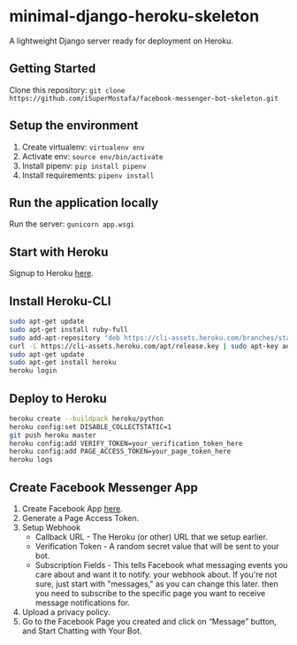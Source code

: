 # minimal-django-heroku-skeleton

 A lightweight Django server ready for deployment on Heroku.

## Getting Started

Clone this repository: `git clone https://github.com/iSuperMostafa/facebook-messenger-bot-skeleton.git`

## Setup the environment

1. Create virtualenv: `virtualenv env`
2. Activate env: `source env/bin/activate`
3. Install pipenv: `pip install pipenv`
4. Install requirements: `pipenv install`

## Run the application locally

Run the server: `gunicorn app.wsgi`

## Start with Heroku

Signup to Heroku [here](https://signup.heroku.com/).

## Install Heroku-CLI

```bash
sudo apt-get update
sudo apt-get install ruby-full
sudo add-apt-repository "deb https://cli-assets.heroku.com/branches/stable/apt ./"
curl -L https://cli-assets.heroku.com/apt/release.key | sudo apt-key add -
sudo apt-get update
sudo apt-get install heroku
heroku login
```

## Deploy to Heroku

```bash
heroku create --buildpack heroku/python
heroku config:set DISABLE_COLLECTSTATIC=1
git push heroku master
heroku config:add VERIFY_TOKEN=your_verification_token_here
heroku config:add PAGE_ACCESS_TOKEN=your_page_token_here
heroku logs
```

## Create Facebook Messenger App

1. Create Facebook App [here](https://developers.facebook.com/quickstarts/).
2. Generate a Page Access Token.
3. Setup Webhook
    - Callback URL - The Heroku (or other) URL that we setup earlier.
    - Verification Token - A random secret value that will be sent to your bot.
    - Subscription Fields - This tells Facebook what messaging events you care about and want it to notify. your webhook about. If you're not sure, just start with "messages," as you can change this later.
    then you need to subscribe to the specific page you want to receive message notifications for.
4. Upload a privacy policy.
5. Go to the Facebook Page you created and click on “Message” button, and Start Chatting with Your Bot.